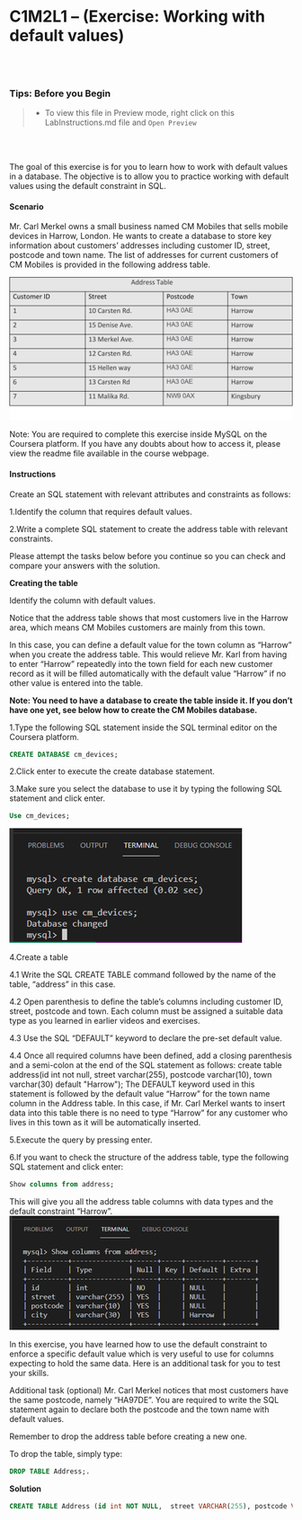# C1M2L1 – (Exercise: Working with default values)

<br><br>
 ### **Tips: Before you Begin**
> - To view this file in Preview mode, right click on this LabInstructions.md file and `Open Preview`

<br>
<br>

The goal of this exercise is for you to learn how to work with default values in a database. The objective is to allow you to practice working with default values using the default constraint in SQL. 

#### Scenario
Mr. Carl Merkel owns a small business named CM Mobiles that sells mobile devices in Harrow, London. He wants to create a database to store key information about customers’ addresses including customer ID, street, postcode and town name. The list of addresses for current customers of CM Mobiles is provided in the following address table. 

![Address table](WorkingWithDefaultValuesImanges/Picture1.png)


 
Note: You are required to complete this exercise inside MySQL on the Coursera platform. If you have any doubts about how to access it, please view the readme file available in the course webpage.

#### Instructions
Create an SQL statement with relevant attributes and constraints as follows:

1.Identify the column that requires default values. 

2.Write a complete SQL statement to create the address table with relevant constraints. 

Please attempt the tasks below before you continue so you can check and compare your answers with the solution.

**Creating the table**

Identify the column with default values.

Notice that the address table shows that most customers live in the Harrow area, which means CM Mobiles customers are mainly from this town. 

In this case, you can define a default value for the town column as “Harrow” when you create the address table. This would relieve Mr. Karl from having to enter “Harrow” repeatedly into the town field for each new customer record as it will be filled automatically with the default value “Harrow” if no other value is entered into the table. 

**Note: You need to have a database to create the table inside it. If you don’t have one yet, see below how to create the CM Mobiles database.**

1.Type the following SQL statement inside the SQL terminal editor on the Coursera platform.

```SQL
CREATE DATABASE cm_devices; 

```


2.Click enter to execute the create database statement. 

3.Make sure you select the database to use it by typing the following SQL statement and click enter. 

```SQL
Use cm_devices; 

```

![Use database](WorkingWithDefaultValuesImanges/Picture2.png)

 
4.Create a table

4.1 Write the SQL CREATE TABLE command followed by the name of the table, “address” in this case. 

4.2 Open parenthesis to define the table’s columns including customer ID, street, postcode and town. Each column must be assigned a suitable data type as you learned in earlier videos and exercises. 

4.3 Use the SQL “DEFAULT” keyword to declare the pre-set default value. 

4.4 Once all required columns have been defined, add a closing parenthesis and a semi-colon at the end of the SQL statement as follows:
create table address(id int not null, street varchar(255), postcode varchar(10), town varchar(30) default "Harrow");
The DEFAULT keyword used in this statement is followed by the default value “Harrow” for the town name column in the Address table. In this case, if Mr. Carl Merkel wants to insert data into this table there is no need to type “Harrow” for any customer who lives in this town as it will be automatically inserted.

5.Execute the query by pressing enter.

6.If you want to check the structure of the address table, type the following SQL statement and click enter:

```SQL
Show columns from address; 

```

This will give you all the address table columns with data types and the default constraint “Harrow”. 
![Address table structure](WorkingWithDefaultValuesImanges/Picture3.png)


 

In this exercise, you have learned how to use the default constraint to enforce a specific default value which is very useful to use for columns expecting to hold the same data.
Here is an additional task for you to test your skills. 

Additional task (optional)
Mr. Carl Merkel notices that most customers have the same postcode, namely “HA97DE”. 
You are required to write the SQL statement again to declare both the postcode and the town name with default values. 

Remember to drop the address table before creating a new one. 

To drop the table, simply type: 
```SQL
DROP TABLE Address;. 

```

**Solution**

```SQL
CREATE TABLE Address (id int NOT NULL,  street VARCHAR(255), postcode VARCHAR(10) DEFAULT "HA97DE", town VARCHAR(30) DEFAULT "Harrow");

```


